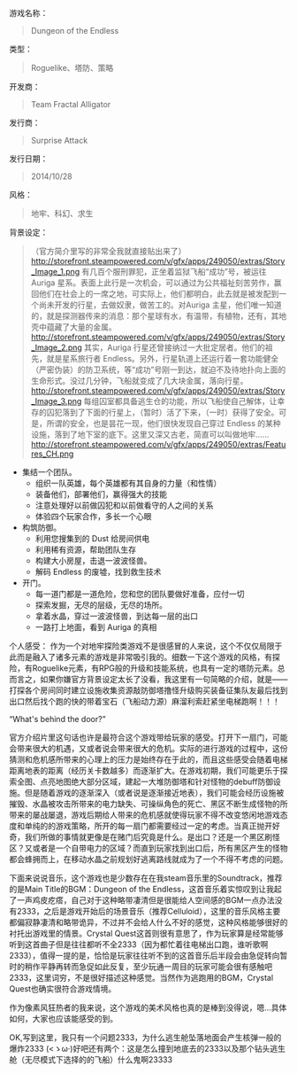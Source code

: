 游戏名称：
> Dungeon of the Endless

类型：
> Roguelike、塔防、策略

开发商：
>Team Fractal Alligator

发行商：
>Surprise Attack

发行日期：
>2014/10/28

风格：
>地牢、科幻、求生

背景设定：
> （官方简介里写的非常全我就直接贴出来了）
http://storefront.steampowered.com/v/gfx/apps/249050/extras/Story_Image_1.png
有几百个服刑罪犯，正坐着监狱飞船“成功”号，被运往 Auriga 星系。表面上此行是一次机会，可以通过为公共福祉刻苦劳作，赢回他们在社会上的一席之地，可实际上，他们都明白，此去就是被发配到一个尚未开发的行星，去做奴隶，做苦工的。对Auriga 主星，他们唯一知道的，就是探测器传来的消息：那个星球有水，有温带，有植物，还有，其地壳中蕴藏了大量的金属。
http://storefront.steampowered.com/v/gfx/apps/249050/extras/Story_Image_2.png
其实，Auriga 行星还曾接纳过一大批定居者。他们的祖先，就是星系旅行者 Endless。另外，行星轨道上还运行着一套功能健全（严密伪装）的防卫系统，等“成功”号刚一到达，就迫不及待地扑向上面的生命形式。没过几分钟，飞船就变成了几大块金属，落向行星。
http://storefront.steampowered.com/v/gfx/apps/249050/extras/Story_Image_3.png
每组囚室都具备逃生仓的功能，所以飞船使自己解体，让幸存的囚犯落到了下面的行星上，（暂时）活了下来，（一时）获得了安全。可是，所谓的安全，也是昙花一现，他们很快发现自己穿过 Endless 的某种设施，落到了地下室的底下。这里又深又古老，简直可以叫做地牢……
http://storefront.steampowered.com/v/gfx/apps/249050/extras/Features_CH.png
- 集结一个团队。
  - 组织一队英雄，每个英雄都有其自身的力量（和性情）
  - 装备他们，部署他们，赢得强大的技能
  - 注意处理好以前做囚犯和以前做看守的人之间的关系
  - 体验四个玩家合作，多长一个心眼
- 构筑防御。
  - 利用您搜集到的 Dust 给房间供电
  - 利用稀有资源，帮助团队生存
  - 构建大小房屋，击退一波波怪兽。
  - 解码 Endless 的废墟，找到救生技术
- 开门。
  - 每一道门都是一道危险，您和您的团队要做好准备，应付一切
  - 探索发掘，无尽的层级，无尽的场所。
  - 拿着水晶，穿过一波波怪兽，到达每一层的出口
  - 一路打上地面，看到 Auriga 的真相

个人感受：
作为一个对地牢探险类游戏不是很感冒的人来说，这个不仅仅局限于此而是融入了诸多元素的游戏是非常吸引我的。细数一下这个游戏的风格，有探险，有Roguelike元素，有RPG般的升级和技能系统，也具有一定的塔防元素。总而言之，如果你嫌官方背景设定太长了没看，我这里有一句简略的介绍，就是——打探各个房间同时建立设施收集资源敲防御塔撸怪升级购买装备征集队友最后找到出口然后找个跑的快的带着宝石（飞船动力源）麻溜利索赶紧坐电梯跑啊！！！

“What's behind the door?”

官方介绍片里这句话也许是最符合这个游戏带给玩家的感受。打开下一扇门，可能会带来很大的机遇，又或者说会带来很大的危机。实际的进行游戏的过程中，这份猜测和危机感所带来的心理上的压力是始终存在于此的，而且这些感受会随着电梯距离地表的距离（经历关卡数越多）而逐渐扩大。在游戏初期，我们可能更乐于探索全图、点亮地图绝大部分区域，建起一大堆防御塔和针对怪物的debuff防御设施。但是随着游戏的逐渐深入（或者说是逐渐接近地表），我们可能会经历设施被摧毁、水晶被攻击所带来的电力缺失、可操纵角色的死亡、黑区不断生成怪物的所带来的屡战屡退，游戏后期给人带来的危机感就使得玩家不得不改变悠闲地游戏态度和单纯的的游戏策略，所开的每一扇门都需要经过一定的考虑。当真正抛开好奇，我们所做的事情就更像是在赌门后究竟是什么。是出口？还是一个黑区刷怪区？又或者是一个自带电力的区域？而直到玩家找到出口后，所有黑区产生的怪物都会蜂拥而上，在移动水晶之前规划好逃离路线就成为了一个不得不考虑的问题。

下面来说说音乐，这个游戏也是少数存在在我steam音乐里的Soundtrack，推荐的是Main Title的BGM：Dungeon of the Endless，这首音乐着实惊叹到让我起了一声鸡皮疙瘩，自己对于这种略带凄清但是很能给人空间感的BGM一点办法没有2333，之后是游戏开始后的场景音乐（推荐Celluloid），这里的音乐风格主要都偏寂静凄清和略带诡异，不过并不会给人什么不好的感觉，这种风格能够很好的衬托出游戏里的情景。Crystal Quest这首则很有意思了，作为玩家算是经常能够听到这首曲子但是往往都听不全2333（因为都忙着往电梯出口跑，谁听歌啊2333），值得一提的是，恰恰是玩家往往听不到的这首音乐后半段会由急促转向暂时的稍作平静再转而急促如此反复，至少玩通一周目的玩家可能会很有感触吧2333，这里词穷，不是很好描述这种感觉。当然作为逃跑用的BGM，Crystal Quest也确实很符合游戏情境。

  作为像素风狂热者的我来说，这个游戏的美术风格也真的是棒到没得说，嗯...具体如何，大家也应该能感受的到。

  OK,写到这里，我只有一个问题2333，为什么逃生舱坠落地面会产生核弹一般的爆炸2333
  (<ゝω·)好吧还有两个：这是怎么撞到地底去的2333以及那个钻头逃生舱（无尽模式下选择的的飞船）什么鬼啊23333
